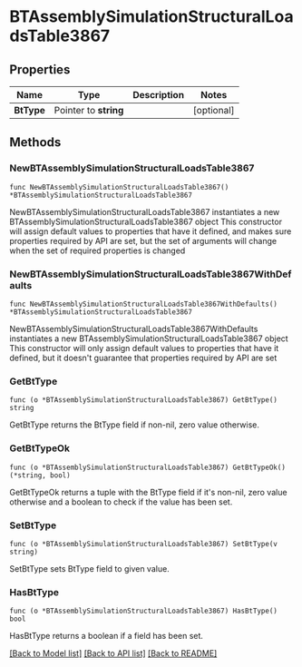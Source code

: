# BTAssemblySimulationStructuralLoadsTable3867

## Properties

Name | Type | Description | Notes
------------ | ------------- | ------------- | -------------
**BtType** | Pointer to **string** |  | [optional] 

## Methods

### NewBTAssemblySimulationStructuralLoadsTable3867

`func NewBTAssemblySimulationStructuralLoadsTable3867() *BTAssemblySimulationStructuralLoadsTable3867`

NewBTAssemblySimulationStructuralLoadsTable3867 instantiates a new BTAssemblySimulationStructuralLoadsTable3867 object
This constructor will assign default values to properties that have it defined,
and makes sure properties required by API are set, but the set of arguments
will change when the set of required properties is changed

### NewBTAssemblySimulationStructuralLoadsTable3867WithDefaults

`func NewBTAssemblySimulationStructuralLoadsTable3867WithDefaults() *BTAssemblySimulationStructuralLoadsTable3867`

NewBTAssemblySimulationStructuralLoadsTable3867WithDefaults instantiates a new BTAssemblySimulationStructuralLoadsTable3867 object
This constructor will only assign default values to properties that have it defined,
but it doesn't guarantee that properties required by API are set

### GetBtType

`func (o *BTAssemblySimulationStructuralLoadsTable3867) GetBtType() string`

GetBtType returns the BtType field if non-nil, zero value otherwise.

### GetBtTypeOk

`func (o *BTAssemblySimulationStructuralLoadsTable3867) GetBtTypeOk() (*string, bool)`

GetBtTypeOk returns a tuple with the BtType field if it's non-nil, zero value otherwise
and a boolean to check if the value has been set.

### SetBtType

`func (o *BTAssemblySimulationStructuralLoadsTable3867) SetBtType(v string)`

SetBtType sets BtType field to given value.

### HasBtType

`func (o *BTAssemblySimulationStructuralLoadsTable3867) HasBtType() bool`

HasBtType returns a boolean if a field has been set.


[[Back to Model list]](../README.md#documentation-for-models) [[Back to API list]](../README.md#documentation-for-api-endpoints) [[Back to README]](../README.md)


